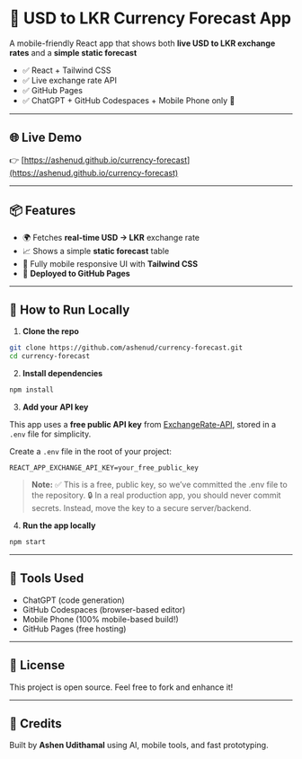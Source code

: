 # 💱 USD to LKR Currency Forecast App

A mobile-friendly React app that shows both **live USD to LKR exchange rates** and a **simple static forecast** 

- ✅ React + Tailwind CSS  
- ✅ Live exchange rate API  
- ✅ GitHub Pages  
- ✅ ChatGPT + GitHub Codespaces + Mobile Phone only 📱

---

## 🌐 Live Demo

👉 [https://ashenud.github.io/currency-forecast](https://ashenud.github.io/currency-forecast)

---

## 📦 Features

- 🌍 Fetches **real-time USD → LKR** exchange rate  
- 📈 Shows a simple **static forecast** table  
- 📱 Fully mobile responsive UI with **Tailwind CSS**  
- 🚀 **Deployed to GitHub Pages**

---

## 🔧 How to Run Locally

1. **Clone the repo**

```bash
git clone https://github.com/ashenud/currency-forecast.git
cd currency-forecast
```

2. **Install dependencies**

```bash
npm install
```

3. **Add your API key**

This app uses a **free public API key** from [ExchangeRate-API](https://www.exchangerate-api.com), stored in a `.env` file for simplicity.

Create a `.env` file in the root of your project:

```env
REACT_APP_EXCHANGE_API_KEY=your_free_public_key
```

> **Note:**
✅ This is a free, public key, so we’ve committed the .env file to the repository.
🔒 In a real production app, you should never commit secrets. Instead, move the key to a secure server/backend. 

4. **Run the app locally**

```bash
npm start
```

---

## 🧠 Tools Used

- ChatGPT (code generation)
- GitHub Codespaces (browser-based editor)
- Mobile Phone (100% mobile-based build!)
- GitHub Pages (free hosting)

---

## 🏁 License

This project is open source. Feel free to fork and enhance it!

---

## 🙌 Credits

Built by **Ashen Udithamal** using AI, mobile tools, and fast prototyping.
